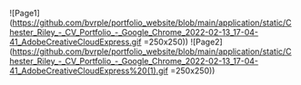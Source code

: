 ![Page1](https://github.com/bvrple/portfolio_website/blob/main/application/static/Chester_Riley_-_CV_Portfolio_-_Google_Chrome_2022-02-13_17-04-41_AdobeCreativeCloudExpress.gif =250x250))
![Page2](https://github.com/bvrple/portfolio_website/blob/main/application/static/Chester_Riley_-_CV_Portfolio_-_Google_Chrome_2022-02-13_17-04-41_AdobeCreativeCloudExpress%20(1).gif =250x250))
